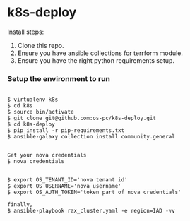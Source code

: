 # k8s-deploy


Install steps:
1. Clone this repo.
2. Ensure you have ansible collections for terrform module.
3. Ensure you have the right python requirements setup.


### Setup the environment to run

```

$ virtualenv k8s
$ cd k8s
$ source bin/activate
$ git clone git@github.com:os-pc/k8s-deploy.git
$ cd k8s-deploy
$ pip install -r pip-requirements.txt
$ ansible-galaxy collection install community.general


Get your nova credentials
$ nova credentials


$ export OS_TENANT_ID='nova tenant id'
$ export OS_USERNAME='nova username'
$ export OS_AUTH_TOKEN='token part of nova credentials'

finally,
$ ansible-playbook rax_cluster.yaml -e region=IAD -vv

```
